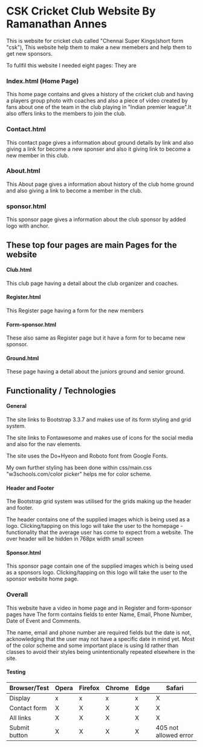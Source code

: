 # CSK Cricket Club Website By Ramanathan Annes
This is website for cricket club called "Chennai Super Kings(short form "csk"), This website help them to make a new memebers and help them to get new sponsors. 
 
 
To fullfil this website I needed eight pages: They are

### Index.html (Home Page)
     
  This home page contains and gives a history of the cricket club and having a players group photo with coaches and also a piece of video created by fans about one of the team in the club playing in "Indian premier league".It also offers links to the members to join the club.
      
### Contact.html
This contact page gives a information  about ground details by link and also giving a link for become a new sponser and also it giving link to become a new member in this club.
         
### About.html 
This About page gives a information about history of the club home ground and also giving a link to become a member in the club. 
      
### sponsor.html
This sponsor page gives a information about the club sponsor by added logo with anchor.
        
## These top four pages are main Pages for the website 

#### Club.html 
 This club page having a detail about the club organizer and coaches.
#### Register.html 
This Register page having a form for the new members 
#### Form-sponsor.html 
These also same as Register page but it have a form for to became new sponsor.
               
#### Ground.html 
These page having a detail about the juniors ground and senior ground.
              

## Functionality / Technologies
   
#### General 
   The site links to Bootstrap 3.3.7 and makes use of its form styling and grid system.

The site links to Fontawesome  and makes use of icons for the social media and also for the nav elements.

The site uses  the Do+Hyeon and Roboto font from Google Fonts.

My own further styling has been done within css/main.css
 "w3schools.com/color picker" helps me for color scheme.
 
 #### Header and Footer
  The Bootstrap grid system was utilised for the grids making up the header and footer.

The header contains one of the supplied images which is being used as a logo. Clicking/tapping on this logo will take the user to the homepage - functionality that the average user has come to expect from a website.
 The over header  will be hidden in 768px width small screen 
  
#### Sponsor.html
This sponsor page contain one of the supplied images which is being used as a sponsors logo. Clicking/tapping on this logo will take the user to the sponsor website home page.
        
### Overall 

   
   This website have a video in home page and in Register and form-sponsor pages 
    have The form contains fields to enter Name, Email, Phone Number, Date of 
    Event and Comments.

The name, email and phone number are required fields but the date is not, acknowledging that the user may not have a specific date in mind yet.
Most of the color scheme and some important place is using Id rather than classes to avoid their styles being unintentionally repeated elsewhere in the site.
         
#### Testing
Browser/Test | Opera | Firefox | Chrome | Edge | Safari
 -----|-----|-----|-----|-----|-----
 Display|x|x|x|x|X
Contact form|X|X|X|X|X
All links|X|X|X|X|X
Submit button|X|X|X|X|405 not allowed error
  
   
 
     
                  